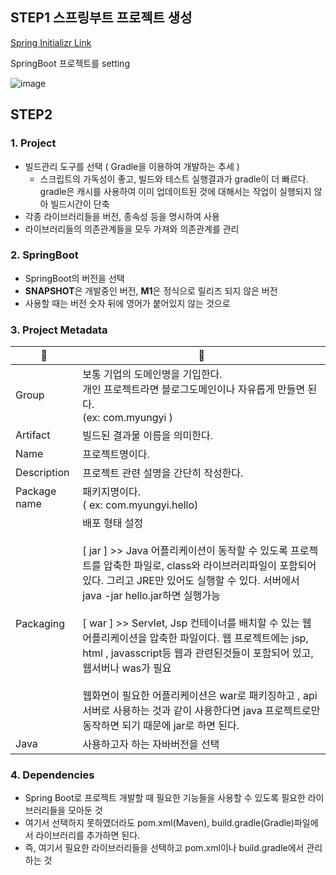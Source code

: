 ## STEP1 스프링부트 프로젝트 생성
[Spring Initializr Link](https://start.spring.io/)

SpringBoot 프로젝트를 setting

![image](https://user-images.githubusercontent.com/52149400/206891437-c212a47a-eb1a-4949-9b90-2395e4ac402f.png)

## STEP2 
### 1. Project
- 빌드관리 도구를 선택 ( Gradle을 이용하여 개발하는 추세 )
  - 스크립트의 가독성이 좋고, 빌드와 테스트 실행결과가 gradle이 더 빠르다. gradle은 캐시를 사용하여 이미 업데이트된 것에 대해서는 작업이 실행되지 않아 빌드시간이 단축
- 각종 라이브러리들을 버전, 종속성 등을 명시하여 사용
- 라이브러리들의 의존관계들을 모두 가져와 의존관계를 관리 

### 2. SpringBoot
- SpringBoot의 버전을 선택
- **SNAPSHOT**은 개발중인 버전,  **M1**은 정식으로 릴리즈 되지 않은 버전
- 사용할 때는 버전 숫자 뒤에 영어가 붙어있지 않는 것으로

### 3. Project Metadata

|  🐋| 🐳 |
| -- | -- | 
|Group | 	보통 기업의 도메인명을 기입한다.<br/>개인 프로젝트라면 블로그도메인이나 자유롭게 만들면 된다.<br/>(ex: com.myungyi )|
|Artifact | 	빌드된 결과물 이름을 의미한다. |
|Name |프로젝트명이다. |
|Description | 프로젝트 관련 설명을 간단히 작성한다.|
|Package name | 	패키지명이다. <br/>( ex: com.myungyi.hello)|
|Packaging | 배포 형태 설정<br/><br/>[ jar ] >> Java 어플리케이션이 동작할 수 있도록 프로젝트를 압축한 파일로, class와 라이브러리파일이 포함되어 있다. 그리고 JRE만 있어도 실행할 수 있다. 서버에서 java -jar hello.jar하면 실행가능<br/><br/>[ war ] >> Servlet, Jsp 컨테이너를 배치할 수 있는 웹 어플리케이션을 압축한 파일이다. 웹 프로젝트에는 jsp, html , javasscript등 웹과 관련된것들이 포함되어 있고, 웹서버나 was가 필요<br/><br/>웹화면이 필요한 어플리케이션은 war로 패키징하고 , api서버로 사용하는 것과 같이 사용한다면 java 프로젝트로만 동작하면 되기 때문에 jar로 하면 된다.    |
|Java | 사용하고자 하는 자바버전을 선택|

### 4. Dependencies
- Spring Boot로 프로젝트 개발할 때 필요한 기능들을 사용할 수 있도록 필요한 라이브러리들을 모아둔 것
- 여기서 선택하지 못하였더라도 pom.xml(Maven), build.gradle(Gradle)파일에서 라이브러리를 추가하면 된다.
- 즉, 여기서 필요한 라이브러리들을 선택하고 pom.xml이나 build.gradle에서 관리하는 것
